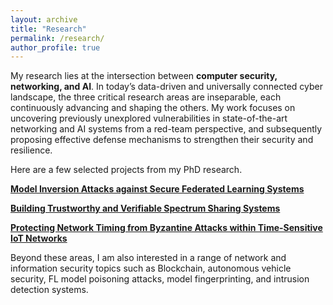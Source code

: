 ```yaml
---
layout: archive
title: "Research"
permalink: /research/
author_profile: true
---
```


My research lies at the intersection between **computer security, networking, and AI**. In today’s data-driven and universally connected cyber landscape, the three critical research areas are inseparable, each continuously advancing and shaping the others. My work focuses on uncovering previously unexplored vulnerabilities in state-of-the-art networking and AI systems from a red-team perspective, and subsequently proposing effective defense mechanisms to strengthen their security and resilience.

Here are a few selected projects from my PhD research.

[**Model Inversion Attacks against Secure Federated Learning Systems**](https://shishishi123.github.io/research/FL-Privacy/)

[**Building Trustworthy and Verifiable Spectrum Sharing Systems**](https://shishishi123.github.io/research/SAS-Security/)

[**Protecting Network Timing from Byzantine Attacks within Time-Sensitive IoT Networks**](https://shishishi123.github.io/research/IoT-Security/)

Beyond these areas, I am also interested in a range of network and information security topics such as Blockchain, autonomous vehicle security, FL model poisoning attacks, model fingerprinting, and intrusion detection systems. 
